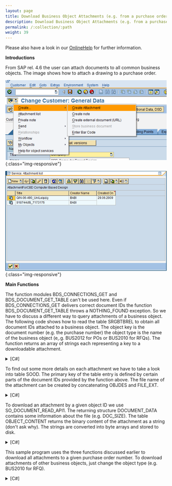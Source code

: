 ```yaml
---
layout: page
title: Download Business Object Attachments (e.g. from a purchase order)
description: Download Business Object Attachments (e.g. from a purchase order)
permalink: /:collection/:path
weight: 39
---
```


Please also have a look in our [OnlineHelp](https://help.theobald-software.com/en/) for further information.

**Introductions**

From SAP rel. 4.6 the user can attach documents to all common business objects. The image shows how to attach a drawing to a purchase order.

![POAttachment01](/img/contents/POAttachment01.png){:class="img-responsive"}

![POAttachment02](/img/contents/POAttachment02.png){:class="img-responsive"}

**Main Functions**

The function modules BDS_CONNECTIONS_GET and BDS_DOCUMENT_GET_TABLE can't be used here. Even if BDS_CONNECTIONS_GET delivers correct document IDs the function BDS_DOCUMENT_GET_TABLE throws a NOTHING_FOUND exception.
So we have to discuss a different way to query attachments of a business object. The following code shows how to read the table SRGBTBREL to obtain all document IDs attached to a business object. The object key is the document number (e.g. the purchase number) the object type is the name of the business object (e,.g. BUS2012 for POs or BUS2010 for RFQs). The function returns an array of strings each representing a key to a downloadable attachment.

<details>
<summary>[C#]</summary>
{% highlight csharp %}
public static string[] GetAllAttachmentKeys(R3Connection con, 
    string ObjectType, string ObjectKey)
{
    ReadTable read = new ReadTable(con);
    read.TableName = "SRGBTBREL";
    read.AddField("INSTID_B");
    read.AddCriteria("RELTYPE = 'ATTA'");
    read.AddCriteria("AND INSTID_A = '" + ObjectKey + "'");
    read.AddCriteria("AND TYPEID_A = '" + ObjectType + "'");
    read.AddCriteria("AND CATID_A = 'BO'");
    read.Run();
  
    string[] DocIDs = new string[read.Result.Rows.Count];
  
    for (int i = 0; i < read.Result.Rows.Count; i++)
    {
        DocIDs[i] = read.Result.Rows[i]["INSTID_B"].ToString();
    }
  
    return DocIDs;
}
{% endhighlight %}
</details>

To find out some more details on each attachment we have to take a look into table SOOD. The primary key of the table entry is defined by certain parts of the document IDs provided by the function above. The file name of the attachment can be created by concatenating OBJDES and FILE_EXT.

<details>
<summary>[C#]</summary>
{% highlight csharp %}
public static string GetFileName(R3Connection con, string DocID)
{
    string OBJTP = DocID.Substring(17, 3);
    string OBJYR = DocID.Substring(20, 2);
    string OBJNO = DocID.Substring(22, 12);
    ReadTable readsood = new ReadTable(con);
    readsood.TableName = "SOOD";
    readsood.AddField("OBJDES");
    readsood.AddField("FILE_EXT");
    readsood.AddCriteria("OBJTP = '" + OBJTP + "'");
    readsood.AddCriteria("AND OBJYR = '" + OBJYR + "'");
    readsood.AddCriteria("AND OBJNO = '" + OBJNO + "'");
    readsood.Run();
    if (readsood.Result.Rows.Count == 0)
    {
        return "";
    }
    else
    {
        return readsood.Result.Rows[0]["OBJDES"].ToString() +
            "." + readsood.Result.Rows[0]["FILE_EXT"].ToString();
    }
}
{% endhighlight %}
</details>

To download an attachment by a given object ID we use SO_DOCUMENT_READ_API1. The returning structure DOCUMENT_DATA contains some information about the file (e.g. DOC_SIZE). The table OBJECT_CONTENT returns the binary content of the attachment as a string (don't ask why). The strings are converted into byte arrays and stored to disk.

<details>
<summary>[C#]</summary>
{% highlight csharp %}
public static void DownloadDocument(R3Connection con, string Path, string key)
{
    RFCFunction func = con.CreateFunction("SO_DOCUMENT_READ_API1");
    func.Exports["DOCUMENT_ID"].ParamValue = key;
    func.Execut e();
  
    Int32 len = Convert.ToInt32(func.Imports["DOCUMENT_DATA"].ToStructure()["DOC_SIZE"]);
  
  
    string strfile = "";
    System.Text.Encoding enc = System.Text.Encoding.GetEncoding(1252);
  
    if (len > 0)
    {
        foreach (RFCStructure row in func.Tables["OBJECT_CONTENT"].Rows)
        {
            string stline = row["LINE"].ToString().PadRight(255);
  
            if (len < 255)
                stline = stline.Substring(0, len);
            else
                len = len - 255;
  
            strfile += stline;
  
        }
        byte[] bytesfile = enc.GetBytes(strfile);
        System.IO.File.WriteAllBytes(Path, bytesfile);
    }
    else
    {
        throw new Exception("Length of file = 0");
    }
  
}
{% endhighlight %}
</details>

This sample program uses the three functions discussed earlier to download all attachments to a given purchase order number. To download attachments of other business objects, just change the object type (e.g. BUS2010 for RFQ).

<details>
<summary>[C#]</summary>
{% highlight csharp %}
R3Connection con = new R3Connection("SAPServer", 00, "SAPUser", "Password", "EN", "800");
  
con.Open();
  
string[] DocIDs = GetAllAttachmentKeys(con, "BUS2012", "4500014561");
  
if (DocIDs.Length == 0)
    Console.WriteLine("No attachments found");
else
{
    for (int i=0; i < DocIDs.Length ;i++)
    {
        string FileName = GetFileName(con, DocIDs[i]);
        Console.WriteLine("Now downloading " + FileName);
        DownloadDocument(con, @"c:\" + FileName, DocIDs[i]);
    }
}
  
Console.WriteLine("Press enter to exit");
Console.ReadLine();
{% endhighlight %}
</details>

